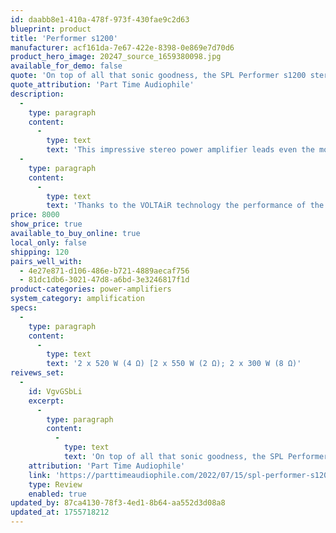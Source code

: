```yaml
---
id: daabb8e1-410a-478f-973f-430fae9c2d63
blueprint: product
title: 'Performer s1200'
manufacturer: acf161da-7e67-422e-8398-0e869e7d70d6
product_hero_image: 20247_source_1659380098.jpg
available_for_demo: false
quote: 'On top of all that sonic goodness, the SPL Performer s1200 stereo power amplifier is a beautiful and compact power amp that makes a great visual statement'
quote_attribution: 'Part Time Audiophile'
description:
  -
    type: paragraph
    content:
      -
        type: text
        text: 'This impressive stereo power amplifier leads even the most demanding speakers to soundscapes beyond your expectations. With a power amplification of 2 x 520 W (4 Ω) [2 x 550 W (2 Ω); 2 x 300 W (8 Ω)], this completely analog amplifier easily controls any loudspeaker.'
  -
    type: paragraph
    content:
      -
        type: text
        text: 'Thanks to the VOLTAiR technology the performance of the s1200 is detail-rich, vivid, honest and plain simply beautiful.'
price: 8000
show_price: true
available_to_buy_online: true
local_only: false
shipping: 120
pairs_well_with:
  - 4e27e871-d106-486e-b721-4889aecaf756
  - 81dc1db6-3021-47d8-a6bd-3e3246817f1d
product-categories: power-amplifiers
system_category: amplification
specs:
  -
    type: paragraph
    content:
      -
        type: text
        text: '2 x 520 W (4 Ω) [2 x 550 W (2 Ω); 2 x 300 W (8 Ω)'
reivews_set:
  -
    id: VgvGSbLi
    excerpt:
      -
        type: paragraph
        content:
          -
            type: text
            text: 'On top of all that sonic goodness, the SPL Performer s1200 stereo power amplifier is a beautiful and compact power amp that makes a great visual statement'
    attribution: 'Part Time Audiophile'
    link: 'https://parttimeaudiophile.com/2022/07/15/spl-performer-s1200-power-amplifier-review/'
    type: Review
    enabled: true
updated_by: 87ca4130-78f3-4ed1-8b64-aa552d3d08a8
updated_at: 1755718212
---
```

